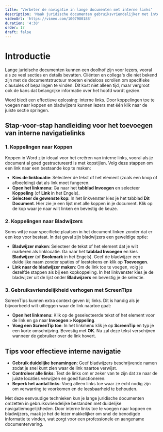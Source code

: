 ```yaml
---
title: 'Verbeter de navigatie in lange documenten met interne links'
description: 'Maak juridische documenten gebruiksvriendelijker met interne navigatie'
videoUrl: 'https://vimeo.com/1007980188'
duration: '4:30'
order: 17
draft: false
---
```


# Introductie

Lange juridische documenten kunnen een doolhof zijn voor lezers, vooral als ze veel secties en details bevatten. Cliënten en collega's die niet bekend zijn met de documentstructuur moeten eindeloos scrollen om specifieke clausules of bepalingen te vinden. Dit kost niet alleen tijd, maar vergroot ook de kans dat belangrijke informatie over het hoofd wordt gezien.

Word biedt een effectieve oplossing: interne links. Door koppelingen toe te voegen naar koppen en bladwijzers kunnen lezers met één klik naar de juiste sectie springen.

## Stap-voor-stap handleiding voor het toevoegen van interne navigatielinks

### 1. Koppelingen naar Koppen

Koppen in Word zijn ideaal voor het creëren van interne links, vooral als je document al goed gestructureerd is met kopstijlen. Volg deze stappen om een link naar een bestaande kop te maken:

- **Kies de linklocatie**: Selecteer de tekst of het element (zoals een knop of afbeelding) dat als link moet fungeren.
- **Open het linkmenu**: Ga naar het **tabblad Invoegen** en selecteer **Koppeling** (of **Link** in het Engels).
- **Selecteer de gewenste kop**: In het linkvenster kies je het tabblad **Dit Document**. Hier zie je een lijst met alle koppen in je document. Klik op de kop waar je naar wilt linken en bevestig de keuze.

### 2. Koppelingen naar Bladwijzers

Soms wil je naar specifieke plaatsen in het document linken zonder dat er een kop voor bestaat. In dat geval zijn bladwijzers een geweldige optie:

- **Bladwijzer maken**: Selecteer de tekst of het element dat je wilt markeren als linklocatie. Ga naar het **tabblad Invoegen** en kies **Bladwijzer** (of **Bookmark** in het Engels). Geef de bladwijzer een duidelijke naam zonder spaties of leestekens en klik op **Toevoegen**.
- **Link naar de bladwijzer maken**: Om de link toe te voegen, volg je dezelfde stappen als bij een kopkoppeling. In het linkvenster kies je de bladwijzer uit de lijst onder **Bladwijzers** en bevestig je de selectie.

### 3. Gebruiksvriendelijkheid verhogen met ScreenTips

ScreenTips kunnen extra context geven bij links. Dit is handig als je bijvoorbeeld wilt uitleggen waar de link naartoe gaat:

- **Open het linkmenu**: Klik op de geselecteerde tekst of het element voor de link en ga naar **Invoegen > Koppeling**.
- **Voeg een ScreenTip toe**: In het linkmenu klik je op **ScreenTip** en typ je een korte omschrijving. Bevestig met **OK**. Nu zal deze tekst verschijnen wanneer de gebruiker over de link hovert.

## Tips voor effectieve interne navigatie

- **Gebruik duidelijke benamingen**: Geef bladwijzers beschrijvende namen zodat je snel kunt zien waar de link naartoe verwijst.
- **Controleer alle links**: Test de links om er zeker van te zijn dat ze naar de juiste locaties verwijzen en goed functioneren.
- **Beperk het aantal links**: Voeg alleen links toe waar ze echt nodig zijn om verwarring te voorkomen en de leesbaarheid te behouden.

Met deze eenvoudige technieken kun je lange juridische documenten omzetten in gebruiksvriendelijke bestanden met duidelijke navigatiemogelijkheden. Door interne links toe te voegen naar koppen en bladwijzers, maak je het de lezer makkelijker om snel de benodigde informatie te vinden, wat zorgt voor een professionele en aangename documentervaring.